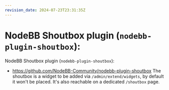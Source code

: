 ```yaml
---
revision_date: 2024-07-23T23:31:35Z
---
```

# NodeBB Shoutbox plugin (`nodebb-plugin-shoutbox`):
NodeBB Shoutbox plugin (`nodebb-plugin-shoutbox`):
* https://github.com/NodeBB-Community/nodebb-plugin-shoutbox
The shoutbox is a widget to be added via `/admin/extend/widgets`, by default it won't be placed. It's also reachable on a dedicated `/shoutbox` page.